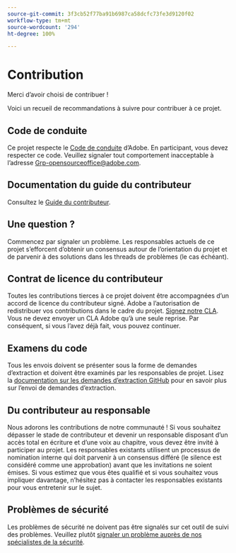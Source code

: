 ```yaml
---
source-git-commit: 3f3cb52f77ba91b6987ca58dcfc73fe3d9120f02
workflow-type: tm+mt
source-wordcount: '294'
ht-degree: 100%

---
```

# Contribution

Merci d’avoir choisi de contribuer !

Voici un recueil de recommandations à suivre pour contribuer à ce projet.

## Code de conduite

Ce projet respecte le [Code de conduite](code-of-conduct.md) d’Adobe. En participant, vous devez respecter ce code. Veuillez signaler tout comportement inacceptable à l’adresse 
[Grp-opensourceoffice@adobe.com](mailto:Grp-opensourceoffice@adobe.com).

## Documentation du guide du contributeur

Consultez le [Guide du contributeur](https://experienceleague.adobe.com/docs/contributor/contributor-guide/introduction.html?lang=fr).

## Une question ?

Commencez par signaler un problème. Les responsables actuels de ce projet s’efforcent d’obtenir un consensus autour de l’orientation du projet et de parvenir à des solutions dans les threads de problèmes (le cas échéant).

## Contrat de licence du contributeur

Toutes les contributions tierces à ce projet doivent être accompagnées d’un accord de licence du contributeur signé. Adobe a l’autorisation de redistribuer vos contributions dans le cadre du projet. [Signez notre CLA](http://opensource.adobe.com/cla.html). Vous 
ne devez envoyer un CLA Adobe qu’à une seule reprise. Par conséquent, si vous l’avez déjà fait, 
vous pouvez continuer.

## Examens du code

Tous les envois doivent se présenter sous la forme de demandes d’extraction et doivent être examinés par les responsables de projet. Lisez la [documentation sur les demandes d’extraction GitHub](https://docs.github.com/fr/pull-requests/collaborating-with-pull-requests/proposing-changes-to-your-work-with-pull-requests/about-pull-requests)
pour en savoir plus sur l’envoi de demandes d’extraction.

<!--
Lastly, please follow the [pull request template](PULL_REQUEST_TEMPLATE.md) when
submitting a pull request!
-->

## Du contributeur au responsable

Nous adorons les contributions de notre communauté ! Si vous souhaitez dépasser le stade de contributeur et devenir un responsable disposant d’un accès total en écriture et d’une voix au chapitre, vous devez
être invité à participer au projet. Les responsables existants utilisent un processus de nomination
interne qui doit parvenir à un consensus différé (le silence est considéré comme une approbation) avant que les invitations
ne soient émises. Si vous estimez que vous êtes qualifié et si vous souhaitez vous impliquer davantage,
n’hésitez pas à contacter les responsables existants pour vous entretenir sur le sujet.

## Problèmes de sécurité

Les problèmes de sécurité ne doivent pas être signalés sur cet outil de suivi des problèmes. Veuillez plutôt [signaler un problème auprès de nos spécialistes de la sécurité](https://helpx.adobe.com/fr/security/alertus.html).
